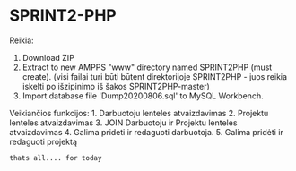 # SPRINT2-PHP
Reikia:

1. Download ZIP
2. Extract to new AMPPS "www" directory named SPRINT2PHP (must create).
    (visi failai turi būti būtent direktorijoje SPRINT2PHP - juos reikia iskelti po išzipinimo iš šakos SPRINT2PHP-master)
  3. Import database file 'Dump20200806.sql' to MySQL Workbench.

Veikiančios funkcijos:
    1. Darbuotoju lenteles atvaizdavimas
    2. Projektu lenteles atvaizdavimas
    3. JOIN Darbuotoju ir Projektu lenteles atvaizdavimas
    4. Galima prideti ir redaguoti darbuotoja.
    5. Galima pridėti ir redaguoti projektą
    
    
    thats all.... for today
    
